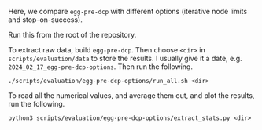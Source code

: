 Here, we compare `egg-pre-dcp` with different options (iterative node limits and stop-on-success).

Run this from the root of the repository.

To extract raw data, build `egg-pre-dcp`. Then choose `<dir>` in `scripts/evaluation/data` to store 
the results. I usually give it a date, e.g. `2024_02_17_egg-pre-dcp-options`. Then run the 
following.
```
./scripts/evaluation/egg-pre-dcp-options/run_all.sh <dir>
```
To read all the numerical values, and average them out, and plot the results, run the following.
```
python3 scripts/evaluation/egg-pre-dcp-options/extract_stats.py <dir>
```
